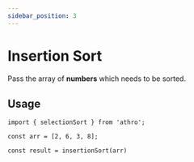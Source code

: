 ```yaml
---
sidebar_position: 3
---
```


# Insertion Sort

Pass the array of **numbers** which
needs to be sorted.

## Usage

```tsx title="src/sample/insertionsort.ts"
import { selectionSort } from 'athro';

const arr = [2, 6, 3, 8];

const result = insertionSort(arr)
```


